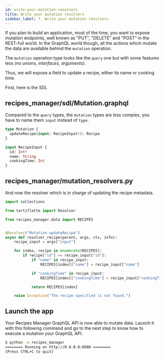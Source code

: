 ```yaml
---
id: write-your-mutation-resolvers
title: Write your mutation resolvers
sidebar_label: 7. Write your mutation resolvers
---
```


If you plan to build an application, most of the time, you want to expose mutation endpoints, well known as "PUT", "DELETE" and "POST" in the REST-full world. In the GraphQL world though, all the actions which mutate the data are available behind the `mutation` operation.

The `mutation` operation type looks like the `query` one but with some features less _(no unions, interfaces, arguments)_.

Thus, we will expose a field to update a recipe, either its name or cooking time.

First, here is the SDL

## **recipes_manager/sdl/Mutation.graphql**

Compared to the `query` types, the `mutation` types are less complex, you have to name them `input` instead of `type`.

```graphql
type Mutation {
  updateRecipe(input: RecipeInput!): Recipe
}

input RecipeInput {
  id: Int!
  name: String
  cookingTime: Int
}
```

## **recipes_manager/mutation_resolvers.py**

And now the resolver which is in charge of updating the recipe metadata.

```python
import collections

from tartiflette import Resolver

from recipes_manager.data import RECIPES


@Resolver("Mutation.updateRecipe")
async def resolver_recipe(parent, args, ctx, info):
    recipe_input = args["input"]

    for index, recipe in enumerate(RECIPES):
        if recipe["id"] == recipe_input["id"]:
            if "name" in recipe_input:
                RECIPES[index]["name"] = recipe_input["name"]

            if "cookingTime" in recipe_input:
                RECIPES[index]["cookingTime"] = recipe_input["cookingTime"]

            return RECIPES[index]

    raise Exception("The recipe specified is not found.")
```

## Launch the app

Your Recipes Manager GraphQL API is now able to mutate data. Launch it with this following command and go to the next step to know how to execute a mutation your GraphQL API.

```bash
$ python -m recipes_manager
======== Running on http://0.0.0.0:8080 ========
(Press CTRL+C to quit)

```
